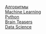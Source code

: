 [Алгоритмы](https://dl.dropboxusercontent.com/u/14533127/ya/algo.pdf) <br>
[Machine Learning](https://github.com/snordenstorm/wiki/wiki/%5BRussian%5D-Open-Problems) <br>
[Python](https://github.com/snordenstorm/wiki/wiki/%5BRussian%5D-Open-Problems) <br>
[Brain Teasers](https://github.com/snordenstorm/wiki/wiki/%5BRussian%5D-Open-Problems) <br>
[Data Science](https://github.com/snordenstorm/wiki/wiki/%5BRussian%5D-Open-Problems) <br>